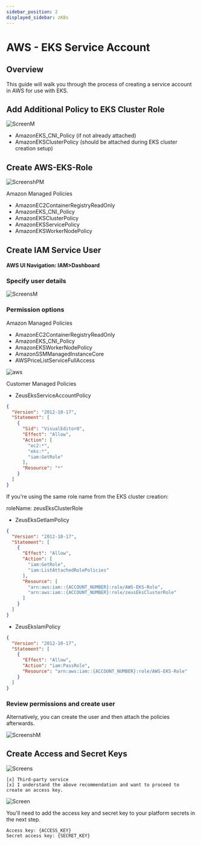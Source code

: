 ```yaml
---
sidebar_position: 2
displayed_sidebar: zK8s
---
```


# AWS - EKS Service Account

## Overview

This guide will walk you through the process of creating a service account in AWS for use with EKS.

## Add Additional Policy to EKS Cluster Role

![ScreenM](https://github.com/zeus-fyi/zeus/assets/17446735/7944efc1-2ce8-4694-97c5-2573118aa4c7)

- AmazonEKS_CNI_Policy (if not already attached)
- AmazonEKSClusterPolicy (should be attached during EKS cluster creation setup)

## Create AWS-EKS-Role

![ScreenshPM](https://github.com/zeus-fyi/zeus/assets/17446735/09f22345-de95-4f27-8328-91c890837ee1)

Amazon Managed Policies

- AmazonEC2ContainerRegistryReadOnly
- AmazonEKS_CNI_Policy
- AmazonEKSClusterPolicy
- AmazonEKSServicePolicy
- AmazonEKSWorkerNodePolicy

## Create IAM Service User

#### AWS UI Navigation: IAM>Dashboard

### Specify user details

![ScreensM](https://github.com/zeus-fyi/zeus/assets/17446735/565e4103-b797-4f92-87fe-238b7deba0dd)

### Permission options

Amazon Managed Policies

- AmazonEC2ContainerRegistryReadOnly
- AmazonEKS_CNI_Policy
- AmazonEKSWorkerNodePolicy
- AmazonSSMManagedInstanceCore
- AWSPriceListServiceFullAccess

![aws](https://github.com/zeus-fyi/zeus/assets/17446735/c8d72d5f-b31c-43e1-a8df-e790f2b636c6)

Customer Managed Policies

- ZeusEksServiceAccountPolicy

```json
{
  "Version": "2012-10-17",
  "Statement": [
    {
      "Sid": "VisualEditor0",
      "Effect": "Allow",
      "Action": [
        "ec2:*",
        "eks:*",
        "iam:GetRole"
      ],
      "Resource": "*"
    }
  ]
}
```

If you're using the same role name from the EKS cluster creation:

roleName: zeusEksClusterRole

- ZeusEksGetIamPolicy

```json
{
  "Version": "2012-10-17",
  "Statement": [
    {
      "Effect": "Allow",
      "Action": [
        "iam:GetRole",
        "iam:ListAttachedRolePolicies"
      ],
      "Resource": [
        "arn:aws:iam::{ACCOUNT_NUMBER}:role/AWS-EKS-Role",
        "arn:aws:iam::{ACCOUNT_NUMBER}:role/zeusEksClusterRole"
      ]
    }
  ]
}
```

- ZeusEksIamPolicy

```json
{
  "Version": "2012-10-17",
  "Statement": [
    {
      "Effect": "Allow",
      "Action": "iam:PassRole",
      "Resource": "arn:aws:iam::{ACCOUNT_NUMBER}:role/AWS-EKS-Role"
    }
  ]
}
```

### Review permissions and create user

Alternatively, you can create the user and then attach the policies afterwards.

![ScreenshM](https://github.com/zeus-fyi/zeus/assets/17446735/e91b0054-e39a-4536-81b0-c63a8cdec7ea)

## Create Access and Secret Keys

![Screens](https://github.com/zeus-fyi/zeus/assets/17446735/150b3991-1f12-4917-9e90-afb3a529fddc)

    [x] Third-party service
    [x] I understand the above recommendation and want to proceed to create an access key.

![Screen](https://github.com/zeus-fyi/zeus/assets/17446735/99189052-050e-45b7-8ed3-e82f237aacf2)

You'll need to add the access key and secret key to your platform secrets in the next step.

    Access key: {ACCESS_KEY}
    Secret access key: {SECRET_KEY}